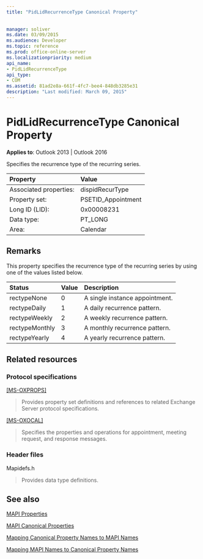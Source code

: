 ```yaml
---
title: "PidLidRecurrenceType Canonical Property"
 
 
manager: soliver
ms.date: 03/09/2015
ms.audience: Developer
ms.topic: reference
ms.prod: office-online-server
ms.localizationpriority: medium
api_name:
- PidLidRecurrenceType
api_type:
- COM
ms.assetid: 81ad2e8a-661f-4fc7-bee4-848db3285e31
description: "Last modified: March 09, 2015"
---
```


# PidLidRecurrenceType Canonical Property

  
  
**Applies to**: Outlook 2013 | Outlook 2016 
  
Specifies the recurrence type of the recurring series.
  
|Property|Value|
|:-----|:-----|
|Associated properties:  <br/> |dispidRecurType  <br/> |
|Property set:  <br/> |PSETID_Appointment  <br/> |
|Long ID (LID):  <br/> |0x00008231  <br/> |
|Data type:  <br/> |PT_LONG  <br/> |
|Area:  <br/> |Calendar  <br/> |
   
## Remarks

This property specifies the recurrence type of the recurring series by using one of the values listed below.
  
|**Status**|**Value**|**Description**|
|:-----|:-----|:-----|
|rectypeNone  <br/> |0  <br/> |A single instance appointment. |
|rectypeDaily  <br/> |1  <br/> |A daily recurrence pattern. |
|rectypeWeekly  <br/> |2  <br/> |A weekly recurrence pattern. |
|rectypeMonthly  <br/> |3  <br/> |A monthly recurrence pattern. |
|rectypeYearly  <br/> |4  <br/> |A yearly recurrence pattern. |
   
## Related resources

### Protocol specifications

[[MS-OXPROPS]](https://msdn.microsoft.com/library/f6ab1613-aefe-447d-a49c-18217230b148%28Office.15%29.aspx)
  
> Provides property set definitions and references to related Exchange Server protocol specifications.
    
[[MS-OXOCAL]](https://msdn.microsoft.com/library/09861fde-c8e4-4028-9346-e7c214cfdba1%28Office.15%29.aspx)
  
> Specifies the properties and operations for appointment, meeting request, and response messages.
    
### Header files

Mapidefs.h
  
> Provides data type definitions.
    
## See also



[MAPI Properties](mapi-properties.md)
  
[MAPI Canonical Properties](mapi-canonical-properties.md)
  
[Mapping Canonical Property Names to MAPI Names](mapping-canonical-property-names-to-mapi-names.md)
  
[Mapping MAPI Names to Canonical Property Names](mapping-mapi-names-to-canonical-property-names.md)

